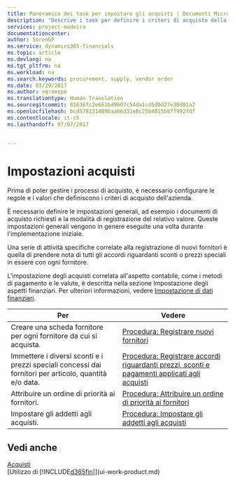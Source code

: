 ```yaml
---
title: Panoramica dei task per impostare gli acquisti | Documenti Microsoft
description: "Descrive i task per definire i criteri di acquisto della società e impostare i processi di acquisto."
services: project-madeira
documentationcenter: 
author: SorenGP
ms.service: dynamics365-financials
ms.topic: article
ms.devlang: na
ms.tgt_pltfrm: na
ms.workload: na
ms.search.keywords: procurement, supply, vendor order
ms.date: 03/29/2017
ms.author: sgroespe
ms.translationtype: Human Translation
ms.sourcegitcommit: 81636fc2e661bd9b07c54da1cd5d0d27e30d01a2
ms.openlocfilehash: bc4578131489baa66d31e8c25b4815b87f992fdf
ms.contentlocale: it-ch
ms.lasthandoff: 07/07/2017


---
```

# <a name="setting-up-purchasing"></a>Impostazioni acquisti
Prima di poter gestire i processi di acquisto, è necessario configurare le regole e i valori che definiscono i criteri di acquisto dell'azienda.

È necessario definire le impostazioni generali, ad esempio i documenti di acquisto richiesti e la modalità di registrazione del relativo valore. Queste impostazioni generali vengono in genere eseguite una volta durante l'implementazione iniziale.

Una serie di attività specifiche correlate alla registrazione di nuovi fornitori è quella di prendere nota di tutti gli accordi riguardanti sconti o prezzi speciali in essere con ogni fornitore.

L'impostazione degli acquisti correlata all'aspetto contabile, come i metodi di pagamento e le valute, è descritta nella sezione Impostazione degli aspetti finanziari. Per ulteriori informazioni, vedere [Impostazione di dati finanziari](finance-setup-finance.md).

| Per | Vedere |
| --- | --- |
| Creare una scheda fornitore per ogni fornitore da cui si acquista. |[Procedura: Registrare nuovi fornitori](purchasing-how-register-new-vendors.md) |
| Immettere i diversi sconti e i prezzi speciali concessi dai fornitori per articolo, quantità e/o data. |[Procedura: Registrare accordi riguardanti prezzi, sconti e pagamenti applicati agli acquisti](purchasing-how-record-purchase-price-discount-payment-agreements.md) |
| Attribuire un ordine di priorità ai fornitori. |[Procedura: Attribuire un ordine di priorità ai fornitori](purchasing-how-prioritize-vendors.md) |
| Impostare gli addetti agli acquisti. |[Procedura: Impostare gli addetti agli acquisti](purchasing-how-setup-purchasers.md) |

## <a name="see-also"></a>Vedi anche
[Acquisti](purchasing-manage-purchasing.md)  
[Utilizzo di [!INCLUDE[d365fin](includes/d365fin_md.md)]](ui-work-product.md)

